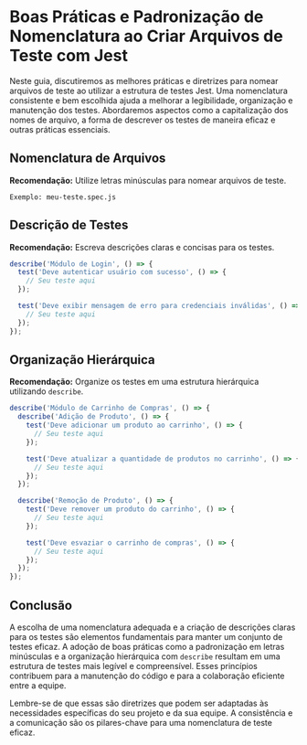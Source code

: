 # Boas Práticas e Padronização de Nomenclatura ao Criar Arquivos de Teste com Jest

Neste guia, discutiremos as melhores práticas e diretrizes para nomear arquivos de teste ao utilizar a estrutura de testes Jest. Uma nomenclatura consistente e bem escolhida ajuda a melhorar a legibilidade, organização e manutenção dos testes. Abordaremos aspectos como a capitalização dos nomes de arquivo, a forma de descrever os testes de maneira eficaz e outras práticas essenciais.

## Nomenclatura de Arquivos

**Recomendação:** Utilize letras minúsculas para nomear arquivos de teste.

```plaintext
Exemplo: meu-teste.spec.js
```

## Descrição de Testes

**Recomendação:** Escreva descrições claras e concisas para os testes.

```javascript
describe('Módulo de Login', () => {
  test('Deve autenticar usuário com sucesso', () => {
    // Seu teste aqui
  });

  test('Deve exibir mensagem de erro para credenciais inválidas', () => {
    // Seu teste aqui
  });
});
```

## Organização Hierárquica

**Recomendação:** Organize os testes em uma estrutura hierárquica utilizando `describe`.

```javascript
describe('Módulo de Carrinho de Compras', () => {
  describe('Adição de Produto', () => {
    test('Deve adicionar um produto ao carrinho', () => {
      // Seu teste aqui
    });

    test('Deve atualizar a quantidade de produtos no carrinho', () => {
      // Seu teste aqui
    });
  });

  describe('Remoção de Produto', () => {
    test('Deve remover um produto do carrinho', () => {
      // Seu teste aqui
    });

    test('Deve esvaziar o carrinho de compras', () => {
      // Seu teste aqui
    });
  });
});
```

## Conclusão

A escolha de uma nomenclatura adequada e a criação de descrições claras para os testes são elementos fundamentais para manter um conjunto de testes eficaz. A adoção de boas práticas como a padronização em letras minúsculas e a organização hierárquica com `describe` resultam em uma estrutura de testes mais legível e compreensível. Esses princípios contribuem para a manutenção do código e para a colaboração eficiente entre a equipe.

Lembre-se de que essas são diretrizes que podem ser adaptadas às necessidades específicas do seu projeto e da sua equipe. A consistência e a comunicação são os pilares-chave para uma nomenclatura de teste eficaz.

